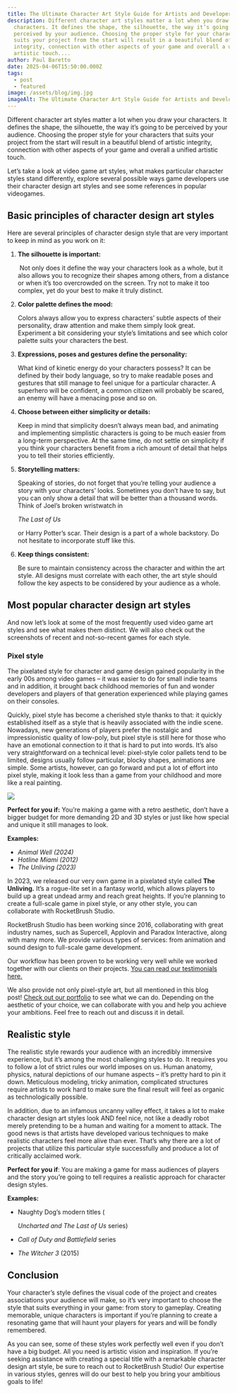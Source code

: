 ```yaml
---
title: The Ultimate Character Art Style Guide for Artists and Developers
description: Different character art styles matter a lot when you draw your
  characters. It defines the shape, the silhouette, the way it’s going to be
  perceived by your audience. Choosing the proper style for your characters that
  suits your project from the start will result in a beautiful blend of artistic
  integrity, connection with other aspects of your game and overall a unified
  artistic touch....
author: Paul Baretto
date: 2025-04-06T15:50:00.000Z
tags:
  - post
  - featured
image: /assets/blog/img.jpg
imageAlt: The Ultimate Character Art Style Guide for Artists and Developers
---
```

Different character art styles matter a lot when you draw your characters. It defines the shape, the silhouette, the way it’s going to be perceived by your audience. Choosing the proper style for your characters that suits your project from the start will result in a beautiful blend of artistic integrity, connection with other aspects of your game and overall a unified artistic touch. 

Let’s take a look at video game art styles, what makes particular character styles stand differently, explore several possible ways game developers use their character design art styles and see some references in popular videogames.

## Basic principles of character design art styles

Here are several principles of character design style that are very important to keep in mind as you work on it:

1. **The silhouette is important:**

    Not only does it define the way your characters look as a whole, but it also allows you to recognize their shapes among others, from a distance or when it’s too overcrowded on the screen. Try not to make it too complex, yet do your best to make it truly distinct.
2. **Color palette defines the mood:**

   Colors always allow you to express characters’ subtle aspects of their personality, draw attention and make them simply look great. Experiment a bit considering your style’s limitations and see which color palette suits your characters the best. 
3. **Expressions, poses and gestures define the personality:**

   What kind of kinetic energy do your characters possess? It can be defined by their body language, so try to make readable poses and gestures that still manage to feel unique for a particular character. A superhero will be confident, a common citizen will probably be scared, an enemy will have a menacing pose and so on.
4. **Choose between either simplicity or details:**

   Keep in mind that simplicity doesn’t always mean bad, and animating and implementing simplistic characters is going to be much easier from a long-term perspective. At the same time, do not settle on simplicity if you think your characters benefit from a rich amount of detail that helps you to tell their stories efficiently.
5. **Storytelling matters:**

   Speaking of stories, do not forget that you’re telling your audience a story with your characters’ looks. Sometimes you don’t have to say, but you can only show a detail that will be better than a thousand words. Think of Joel’s broken wristwatch in 

   *The Last of Us*

   or Harry Potter’s scar. Their design is a part of a whole backstory. Do not hesitate to incorporate stuff like this. 
6. **Keep things consistent:**

   Be sure to maintain consistency across the character and within the art style. All designs must correlate with each other, the art style should follow the key aspects to be considered by your audience as a whole.

## Most popular character design art styles

And now let’s look at some of the most frequently used video game art styles and see what makes them distinct. We will also check out the screenshots of recent and not-so-recent games for each style.

### Pixel style

The pixelated style for character and game design gained popularity in the early 00s among video games – it was easier to do for small indie teams and in addition, it brought back childhood memories of fun and wonder developers and players of that generation experienced while playing games on their consoles. 

Quickly, pixel style has become a cherished style thanks to that: it quickly established itself as a style that is heavily associated with the indie scene. Nowadays, new generations of players prefer the nostalgic and impressionistic quality of low-poly, but pixel style is still here for those who have an emotional connection to it that is hard to put into words. It’s also very straightforward on a technical level: pixel-style color pallets tend to be limited, designs usually follow particular, blocky shapes, animations are simple. Some artists, however, can go forward and put a lot of effort into pixel style, making it look less than a game from your childhood and more like a real painting.

![](assets/blog/678fc26a47485d960f2c0f97_678fbec13cfb7303e4a59016_styles_unliving.webp)

**Perfect for you if:** You’re making a game with a retro aesthetic, don’t have a bigger budget for more demanding 2D and 3D styles or just like how special and unique it still manages to look.

**Examples:** 

* *Animal Well (2024)*
* *Hotline Miami (2012)*
* *The Unliving (2023)*

In 2023, we released our very own game in a pixelated style called **The Unliving.** It’s a rogue-lite set in a fantasy world, which allows players to build up a great undead army and reach great heights. If you’re planning to create a full-scale game in pixel style, or any other style, you can collaborate with RocketBrush Studio.

RocketBrush Studio has been working since 2016, collaborating with great industry names, such as Supercell, Applovin and Paradox Interactive, along with many more. We provide various types of services: from animation and sound design to full-scale game development. 

Our workflow has been proven to be working very well while we worked together with our clients on their projects. [You can read our testimonials here.](https://rocketbrush.com/#testimonials)

We also provide not only pixel-style art, but all mentioned in this blog post! [Check out our portfolio](https://rocketbrush.com/#portfolio) to see what we can do. Depending on the aesthetic of your choice, we can collaborate with you and help you achieve your ambitions. Feel free to reach out and discuss it in detail.

## Realistic style

The realistic style rewards your audience with an incredibly immersive experience, but it’s among the most challenging styles to do. It requires you to follow a lot of strict rules our world imposes on us. Human anatomy, physics, natural depictions of our humane aspects – it’s pretty hard to pin it down. Meticulous modeling, tricky animation, complicated structures require artists to work hard to make sure the final result will feel as organic as technologically possible. 

In addition, due to an infamous uncanny valley effect, it takes a lot to make character design art styles look AND feel nice, not like a deadly robot merely pretending to be a human and waiting for a moment to attack. The good news is that artists have developed various techniques to make realistic characters feel more alive than ever. That’s why there are a lot of projects that utilize this particular style successfully and produce a lot of critically acclaimed work. 

**Perfect for you if**: You are making a game for mass audiences of players and the story you’re going to tell requires a realistic approach for character design styles. 

**Examples:**

* Naughty Dog’s modern titles (

  *Uncharted and The Last of Us* series) 
* *Call of Duty and Battlefield* series
* *The Witcher 3* (2015)



## Conclusion

Your character’s style defines the visual code of the project and creates associations your audience will make, so it’s very important to choose the style that suits everything in your game: from story to gameplay. Creating memorable, unique characters is important if you’re planning to create a resonating game that will haunt your players for years and will be fondly remembered. 

As you can see, some of these styles work perfectly well even if you don’t have a big budget. All you need is artistic vision and inspiration. If you’re seeking assistance with creating a special title with a remarkable character design art style, be sure to reach out to RocketBrush Studio! Our expertise in various styles, genres will do our best to help you bring your ambitious goals to life!
